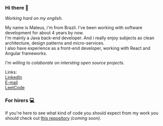 ### Hi there 👋

*Working hard on my english.*
  <p>
  My name is Mateus, i'm from Brazil. I've been working with software development for about 4 years by now. </br>
  I'm mainly a Java back-end developer. And i really enjoy subjects as clean architecture, design patterns and micro-services. </br>
  I also have experience as a front-end developer, working with React and Angular frameworks. </br>
</p>

*I'm willing to colaborate on intersting open source projects.*

Links:
</br>
<a href="https://www.linkedin.com/in/mmattei45/">
  LinkedIn
</a>
</br>
<a href="www.google.com">
  E-mail
</a>
</br>
<a href="https://leetcode.com/mmattei/">
  LeetCode
</a>



### For hirers 💻

If you're here to see what kind of code you should expect from my work you should check out <a href="https://github.com/mmattei45/">this repository</a> *(coming soon)*.
